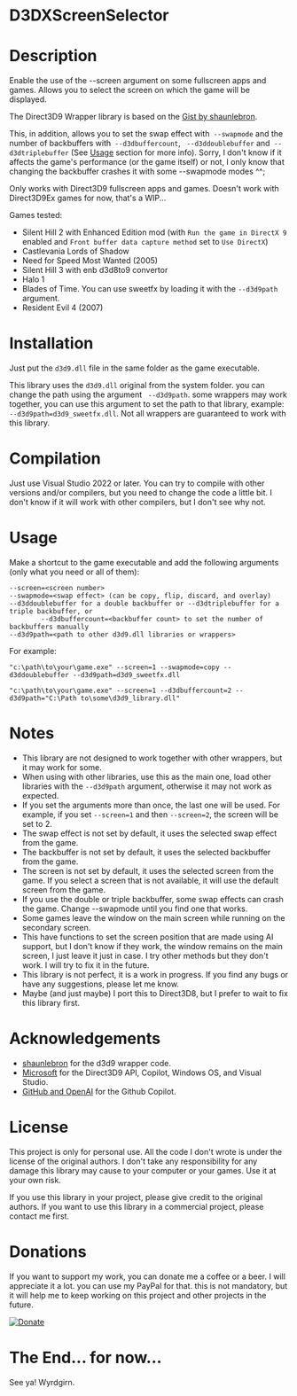 # D3DXScreenSelector

# Description

Enable the use of the --screen argument on some fullscreen apps and games. Allows you to select the screen on which the game will be displayed.

The Direct3D9 Wrapper library is based on the [Gist by shaunlebron](https://gist.github.com/shaunlebron/3854bf4eec5bec297907).

This, in addition, allows you to set the swap effect with` --swapmode` and the number of backbuffers with` --d3dbuffercount`, ` --d3ddoublebuffer` and` --d3dtriplebuffer` (See [Usage](#usage) section for more info). Sorry, I don't know if it affects the game's performance (or the game itself) or not, I only know that changing the backbuffer crashes it with some --swapmode modes ^^;

Only works with Direct3D9 fullscreen apps and games. Doesn't work with Direct3D9Ex games for now, that's a WIP...

Games tested:

- Silent Hill 2 with Enhanced Edition mod (with `Run the game in DirectX 9` enabled and `Front buffer data capture method` set to `Use DirectX`)
- Castlevania Lords of Shadow
- Need for Speed Most Wanted (2005)
- Silent Hill 3 with enb d3d8to9 convertor
- Halo 1
- Blades of Time. You can use sweetfx by loading it with the `--d3d9path` argument.
- Resident Evil 4 (2007)

# Installation

Just put the `d3d9.dll` file in the same folder as the game executable.

This library uses the `d3d9.dll` original from the system folder. you can change the path using the argument ` --d3d9path`. some wrappers may work together, you can use this argument to set the path to that library, example: ` --d3d9path=d3d9_sweetfx.dll`. Not all wrappers are guaranteed to work with this library.

# Compilation

Just use Visual Studio 2022 or later. You can try to compile with other versions and/or compilers, but you need to change the code a little bit. I don't know if it will work with other compilers, but I don't see why not.

# Usage

Make a shortcut to the game executable and add the following arguments (only what you need or all of them):

```
--screen=<screen number>
--swapmode=<swap effect> (can be copy, flip, discard, and overlay)
--d3ddoublebuffer for a double backbuffer or --d3dtriplebuffer for a triple backbuffer, or
        --d3dbuffercount=<backbuffer count> to set the number of backbuffers manually
--d3d9path=<path to other d3d9.dll libraries or wrappers>
```

For example:

```
"c:\path\to\your\game.exe" --screen=1 --swapmode=copy --d3ddoublebuffer --d3d9path=d3d9_sweetfx.dll
```
```
"c:\path\to\your\game.exe" --screen=1 --d3dbuffercount=2 --d3d9path="C:\Path to\some\d3d9_library.dll"
```

# Notes

- This library are not designed to work together with other wrappers, but it may work for some.
- When using with other libraries, use this as the main one, load other libraries with the `--d3d9path` argument, otherwise it may not work as expected.
- If you set the arguments more than once, the last one will be used. For example, if you set `--screen=1` and then `--screen=2`, the screen will be set to 2.
- The swap effect is not set by default, it uses the selected swap effect from the game.
- The backbuffer is not set by default, it uses the selected backbuffer from the game.
- The screen is not set by default, it uses the selected screen from the game. If you select a screen that is not available, it will use the default screen from the game.
- If you use the double or triple backbuffer, some swap effects can crash the game. Change --swapmode until you find one that works.
- Some games leave the window on the main screen while running on the secondary screen.
- This have functions to set the screen position that are made using AI support, but I don't know if they work, the window remains on the main screen, I just leave it just in case. I try other methods but they don't work. I will try to fix it in the future.
- This library is not perfect, it is a work in progress. If you find any bugs or have any suggestions, please let me know.
- Maybe (and just maybe) I port this to Direct3D8, but I prefer to wait to fix this library first.

# Acknowledgements

- [shaunlebron](https://gist.github.com/shaunlebron/3854bf4eec5bec297907) for the d3d9 wrapper code.
- [Microsoft](https://www.microsoft.com) for the Direct3D9 API, Copilot, Windows OS, and Visual Studio.
- [GitHub and OpenAI](https://github.com/features/copilot) for the Github Copilot.

# License

This project is only for personal use. All the code I don't wrote is under the license of the original authors. I don't take any responsibility for any damage this library may cause to your computer or your games. Use it at your own risk.

If you use this library in your project, please give credit to the original authors. If you want to use this library in a commercial project, please contact me first.

# Donations

If you want to support my work, you can donate me a coffee or a beer. I will appreciate it a lot. you can use my PayPal for that. this is not mandatory, but it will help me to keep working on this project and other projects in the future.

[![Donate](https://www.paypalobjects.com/en_US/i/btn/btn_donate_LG.gif)](https://paypal.me/DarkAyane?country.x=VE&locale.x=es_XC)

# The End... for now...

See ya! Wyrdgirn.
